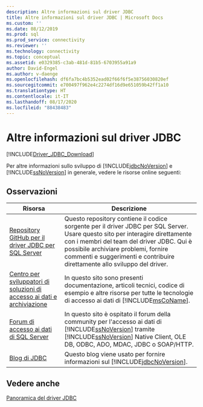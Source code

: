 ```yaml
---
description: Altre informazioni sul driver JDBC
title: Altre informazioni sul driver JDBC | Microsoft Docs
ms.custom: ''
ms.date: 08/12/2019
ms.prod: sql
ms.prod_service: connectivity
ms.reviewer: ''
ms.technology: connectivity
ms.topic: conceptual
ms.assetid: e0329385-c3ab-481d-81b5-6703955a91a9
author: David-Engel
ms.author: v-daenge
ms.openlocfilehash: df6fa7bc4b5352ead02f66f6f5e38756030820ef
ms.sourcegitcommit: e700497f962e4c2274df16d9e651059b42ff1a10
ms.translationtype: HT
ms.contentlocale: it-IT
ms.lasthandoff: 08/17/2020
ms.locfileid: "88438483"
---
```

# <a name="finding-additional-jdbc-driver-information"></a>Altre informazioni sul driver JDBC

[!INCLUDE[Driver_JDBC_Download](../../includes/driver_jdbc_download.md)]

  Per altre informazioni sullo sviluppo di [!INCLUDE[jdbcNoVersion](../../includes/jdbcnoversion_md.md)] e [!INCLUDE[ssNoVersion](../../includes/ssnoversion-md.md)] in generale, vedere le risorse online seguenti:  
  
## <a name="remarks"></a>Osservazioni  
  
|Risorsa|Descrizione|  
|--------------|-----------------|  
|[Repository GitHub per il driver JDBC per SQL Server](https://github.com/microsoft/mssql-jdbc)|Questo repository contiene il codice sorgente per il driver JDBC per SQL Server. Usare questo sito per interagire direttamente con i membri del team del driver JDBC. Qui è possibile archiviare problemi, fornire commenti e suggerimenti e contribuire direttamente allo sviluppo del driver.|
|[Centro per sviluppatori di soluzioni di accesso ai dati e archiviazione](https://go.microsoft.com/fwlink?linkid=4173)|In questo sito sono presenti documentazione, articoli tecnici, codice di esempio e altre risorse per tutte le tecnologie di accesso ai dati di [!INCLUDE[msCoName](../../includes/msconame_md.md)].|  
|[Forum di accesso ai dati di SQL Server](https://go.microsoft.com/fwlink/?LinkId=70651)|In questo sito è ospitato il forum della community per l'accesso ai dati di [!INCLUDE[ssNoVersion](../../includes/ssnoversion-md.md)] tramite [!INCLUDE[ssNoVersion](../../includes/ssnoversion-md.md)] Native Client, OLE DB, ODBC, ADO, MDAC, JDBC o SOAP/HTTP.|  
|[Blog di JDBC](https://go.microsoft.com/fwlink/?LinkId=124746)|Questo blog viene usato per fornire informazioni sul [!INCLUDE[jdbcNoVersion](../../includes/jdbcnoversion_md.md)].|  
  
## <a name="see-also"></a>Vedere anche  

 [Panoramica del driver JDBC](../../connect/jdbc/overview-of-the-jdbc-driver.md)  
